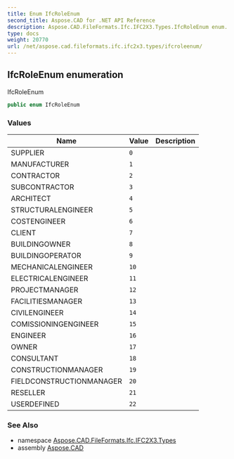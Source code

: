```yaml
---
title: Enum IfcRoleEnum
second_title: Aspose.CAD for .NET API Reference
description: Aspose.CAD.FileFormats.Ifc.IFC2X3.Types.IfcRoleEnum enum. IfcRoleEnum
type: docs
weight: 20770
url: /net/aspose.cad.fileformats.ifc.ifc2x3.types/ifcroleenum/
---
```

## IfcRoleEnum enumeration

IfcRoleEnum

```csharp
public enum IfcRoleEnum
```

### Values

| Name | Value | Description |
| --- | --- | --- |
| SUPPLIER | `0` |  |
| MANUFACTURER | `1` |  |
| CONTRACTOR | `2` |  |
| SUBCONTRACTOR | `3` |  |
| ARCHITECT | `4` |  |
| STRUCTURALENGINEER | `5` |  |
| COSTENGINEER | `6` |  |
| CLIENT | `7` |  |
| BUILDINGOWNER | `8` |  |
| BUILDINGOPERATOR | `9` |  |
| MECHANICALENGINEER | `10` |  |
| ELECTRICALENGINEER | `11` |  |
| PROJECTMANAGER | `12` |  |
| FACILITIESMANAGER | `13` |  |
| CIVILENGINEER | `14` |  |
| COMISSIONINGENGINEER | `15` |  |
| ENGINEER | `16` |  |
| OWNER | `17` |  |
| CONSULTANT | `18` |  |
| CONSTRUCTIONMANAGER | `19` |  |
| FIELDCONSTRUCTIONMANAGER | `20` |  |
| RESELLER | `21` |  |
| USERDEFINED | `22` |  |

### See Also

* namespace [Aspose.CAD.FileFormats.Ifc.IFC2X3.Types](../../aspose.cad.fileformats.ifc.ifc2x3.types/)
* assembly [Aspose.CAD](../../)


